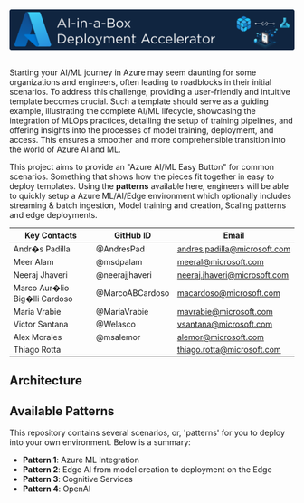 ## <img src="Assets/images/aiinabox.png" alt="FTA AI-in-a-Box: Deployment Accelerator" style="float: left; margin-right:10px;" />
&nbsp;

Starting your AI/ML journey in Azure may seem daunting for some organizations and engineers, often leading to roadblocks in their initial scenarios. To address this challenge, providing a user-friendly and intuitive template becomes crucial. Such a template should serve as a guiding example, illustrating the complete AI/ML lifecycle, showcasing the integration of MLOps practices, detailing the setup of training pipelines, and offering insights into the processes of model training, deployment, and access. This ensures a smoother and more comprehensible transition into the world of Azure AI and ML.

This project aims to provide an "Azure AI/ML Easy Button" for common scenarios. Something that shows how the pieces fit together in easy to deploy templates. Using the **patterns** available here, engineers will be able to quickly setup a Azure ML/AI/Edge environment which optionally includes streaming & batch ingestion, Model training and creation, Scaling patterns and edge deployments.

| Key Contacts | GitHub ID | Email |
|--------------|------|-----------|
| Andr�s Padilla | @AndresPad | andres.padilla@microsoft.com | 
| Meer Alam | @msdpalam | meeral@microsoft.com | 
| Neeraj Jhaveri | @neerajjhaveri | neeraj.jhaveri@microsoft.com |
| Marco Aur�lio Big�lli Cardoso  | @MarcoABCardoso | macardoso@microsoft.com | 
| Maria Vrabie  | @MariaVrabie | mavrabie@microsoft.com | 
| Victor Santana | @Welasco | vsantana@microsoft.com |
| Alex Morales | @msalemor | alemor@microsoft.com |
| Thiago Rotta |  | thiago.rotta@microsoft.com |

## Architecture


## Available Patterns
This repository contains several scenarios, or, 'patterns' for you to deploy into your own environment. Below is a summary:
* **Pattern 1**: Azure ML Integration
* **Pattern 2**: Edge AI from model creation to deployment on the Edge
* **Pattern 3**: Cognitive Services
* **Pattern 4**: OpenAI

